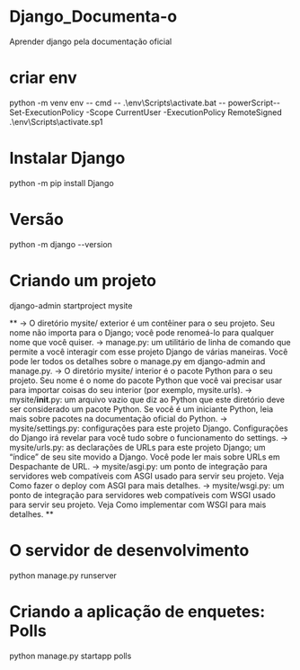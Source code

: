 # Django_Documenta-o
Aprender django pela documentação oficial

# criar env
python -m venv env
	-- cmd --
.\env\Scripts\activate.bat
	-- powerScript--
Set-ExecutionPolicy -Scope CurrentUser -ExecutionPolicy RemoteSigned
.\env\Scripts\activate.sp1

# Instalar Django
python -m pip install Django

# Versão
python -m django --version

# Criando um projeto
django-admin startproject mysite

**
	-> O diretório mysite/ exterior é um contêiner para o seu projeto. Seu nome não importa para o Django; você pode renomeá-lo para qualquer nome que você quiser.
	-> manage.py: um utilitário de linha de comando que permite a você interagir com esse projeto Django de várias maneiras. Você pode ler todos os detalhes sobre o manage.py em django-admin and manage.py.
	-> O diretório mysite/ interior é o pacote Python para o seu projeto. Seu nome é o nome do pacote Python que você vai precisar usar para importar coisas do seu interior (por exemplo, mysite.urls).
	-> mysite/__init__.py: um arquivo vazio que diz ao Python que este diretório deve ser considerado um pacote Python. Se você é um iniciante Python, leia mais sobre pacotes na documentação oficial do Python.
	-> mysite/settings.py: configurações para este projeto Django. Configurações do Django irá revelar para você tudo sobre o funcionamento do settings.
	-> mysite/urls.py: as declarações de URLs para este projeto Django; um “índice” de seu site movido a Django. Você pode ler mais sobre URLs em Despachante de URL.
	-> mysite/asgi.py: um ponto de integração para servidores web compatíveis com ASGI usado para servir seu projeto. Veja Como fazer o deploy com ASGI para mais detalhes.
	-> mysite/wsgi.py: um ponto de integração para servidores web compatíveis com WSGI usado para servir seu projeto. Veja Como implementar com WSGI para mais detalhes.
**

# O servidor de desenvolvimento
python manage.py runserver

# Criando a aplicação de enquetes: Polls
python manage.py startapp polls
